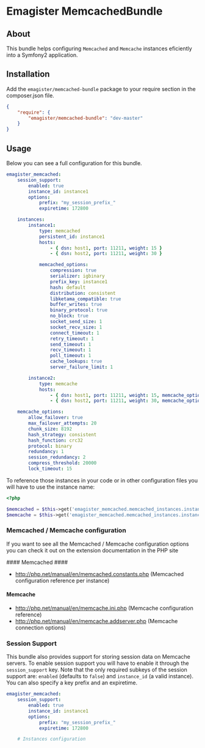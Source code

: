 # Emagister MemcachedBundle #

## About ##

This bundle helps configuring ```Memcached``` and ```Memcache``` instances eficiently into
a Symfony2 application.

## Installation ##

Add the ```emagister/memcached-bundle``` package to your require section in the composer.json
file.

```json
{
    "require": {
        "emagister/memcached-bundle": "dev-master"
    }
}
```

## Usage ##

Below you can see a full configuration for this bundle.

```yml
emagister_memcached:
    session_support:
        enabled: true
        instance_id: instance1
        options:
            prefix: "my_session_prefix_"
            expiretime: 172800

    instances:
        instance1:
            type: memcached
            persistent_id: instance1
            hosts:
                - { dsn: host1, port: 11211, weight: 15 }
                - { dsn: host2, port: 11211, weight: 30 }

            memcached_options:
                compression: true
                serializer: igbinary
                prefix_key: instance1
                hash: default
                distribution: consistent
                libketama_compatible: true
                buffer_writes: true
                binary_protocol: true
                no_block: true
                socket_send_size: 1
                socket_recv_size: 1
                connect_timeout: 1
                retry_timeout: 1
                send_timeout: 1
                recv_timeout: 1
                poll_timeout: 1
                cache_lookups: true
                server_failure_limit: 1

        instance2:
            type: memcache
            hosts:
                - { dsn: host1, port: 11211, weight: 15, memcache_options: { persistent: true, timeout: 1, retry_interval: 15, status: true } }
                - { dsn: host2, port: 11211, weight: 30, memcache_options: { persistent: true, timeout: 1, retry_interval: 15, status: true } }

    memcache_options:
        allow_failover: true
        max_failover_attempts: 20
        chunk_size: 8192
        hash_strategy: consistent
        hash_function: crc32
        protocol: binary
        redundancy: 1
        session_redundancy: 2
        compress_threshold: 20000
        lock_timeout: 15
```

To reference those instances in your code or in other configuration files you will have to
use the instance name:

```php
<?php

$memcached = $this->get('emagister_memcached.memcached_instances.instance1');
$memcache = $this->get('emagister_memcached.memcached_instances.instance2');
```

### Memcached / Memcache configuration ###

If you want to see all the Memcached / Memcache configuration options you can check it out on the
extension documentation in the PHP site

#### Memcached ####

* http://php.net/manual/en/memcached.constants.php (Memcached configuration reference per instance)

#### Memcache ####

* http://php.net/manual/en/memcache.ini.php (Memcache configuration reference)
* http://php.net/manual/en/memcache.addserver.php (Memcache connection options)

### Session Support ###

This bundle also provides support for storing session data on Memcache servers. To enable session support
you will have to enable it through the ```session_support``` key. Note that the only required subkeys of
the session support are: ```enabled``` (defaults to ```false```) and ```instance_id``` (a valid instance).
You can also specify a key prefix and an expiretime.

```yml
emagister_memcached:
    session_support:
        enabled: true
        instance_id: instance1
        options:
            prefix: "my_session_prefix_"
            expiretime: 172800

    # Instances configuration
```